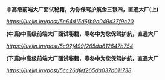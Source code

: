 **中高级前端大厂面试秘籍，为你保驾护航金三银四，直通大厂(上)**

*https://juejin.im/post/5c64d15d6fb9a049d37f9c20*



**(中篇)中高级前端大厂面试秘籍，寒冬中为您保驾护航，直通大厂**

*https://juejin.im/post/5c92f499f265da612647b754*



**(下篇)中高级前端大厂面试秘籍，寒冬中为您保驾护航，直通大厂**

*https://juejin.im/post/5cc26dfef265da037b611738*


